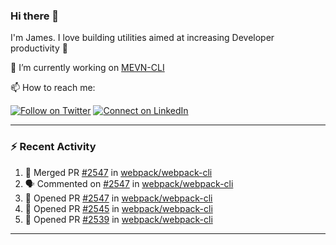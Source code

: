 ### Hi there 👋

I'm James. I love building utilities aimed at increasing Developer productivity :raised_hands: 

🔭 I’m currently working on [MEVN-CLI](https://github.com/madlabsinc/mevn-cli)

📫 How to reach me:

[![Follow on Twitter](https://img.shields.io/badge/--twitter?label=Twitter&logo=Twitter&style=social)](https://twitter.com/james_madhacks) [![Connect on LinkedIn](https://img.shields.io/badge/--linkedin?label=LinkedIn&logo=LinkedIn&style=social)](https://www.linkedin.com/in/jamesgeorge007)

---

### :zap: Recent Activity

<!--START_SECTION:activity-->
1. 🎉 Merged PR [#2547](https://github.com/webpack/webpack-cli/pull/2547) in [webpack/webpack-cli](https://github.com/webpack/webpack-cli)
2. 🗣 Commented on [#2547](https://github.com/webpack/webpack-cli/issues/2547) in [webpack/webpack-cli](https://github.com/webpack/webpack-cli)
3. 💪 Opened PR [#2547](https://github.com/webpack/webpack-cli/pull/2547) in [webpack/webpack-cli](https://github.com/webpack/webpack-cli)
4. 💪 Opened PR [#2545](https://github.com/webpack/webpack-cli/pull/2545) in [webpack/webpack-cli](https://github.com/webpack/webpack-cli)
5. 💪 Opened PR [#2539](https://github.com/webpack/webpack-cli/pull/2539) in [webpack/webpack-cli](https://github.com/webpack/webpack-cli)
<!--END_SECTION:activity-->

---

<!--
**jamesgeorge007/jamesgeorge007** is a ✨ _special_ ✨ repository because its `README.md` (this file) appears on your GitHub profile.

Here are some ideas to get you started:

- 🌱 I’m currently learning ...
- 👯 I’m looking to collaborate on ...
- 🤔 I’m looking for help with ...
- 💬 Ask me about ...
- 😄 Pronouns: ...
- ⚡ Fun fact: ...
-->
